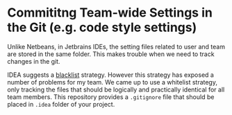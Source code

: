 # Commititng Team-wide Settings in the Git (e.g. code style settings)


Unlike Netbeans, in Jetbrains IDEs, the setting files related to user and team are stored in the same folder. This makes trouble when we need to track changes in the git. 

IDEA suggests a [blacklist](https://intellij-support.jetbrains.com/hc/articles/206544839) strategy. 
However this strategy has exposed a number of problems for my team. We came up to use a whitelist strategy, only tracking the files that should be logically and practically identical for all team members. 
This repository provides a `.gitignore` file that should be placed in `.idea` folder of your project.
